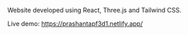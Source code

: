 Website developed using React, Three.js and Tailwind CSS.

Live demo: https://prashantapf3d1.netlify.app/
